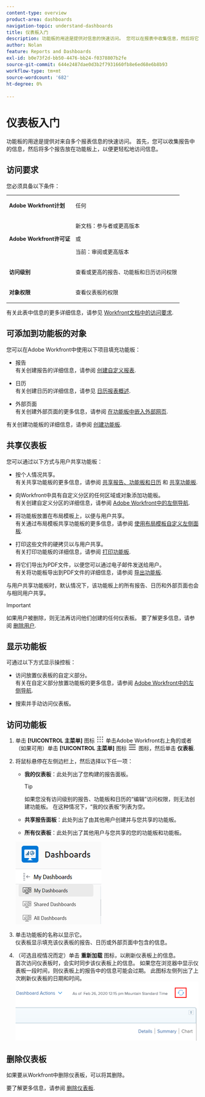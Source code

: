 ```yaml
---
content-type: overview
product-area: dashboards
navigation-topic: understand-dashboards
title: 仪表板入门
description: 功能板的用途是提供对信息的快速访问。 您可以在报表中收集信息，然后将它们放在功能板上，以便更轻松地访问信息。
author: Nolan
feature: Reports and Dashboards
exl-id: b0e73f2d-bb50-4476-bb24-f0378807b2fe
source-git-commit: 644e2487dae0d3b2f7931660fb8e6ed68e6b8b93
workflow-type: tm+mt
source-wordcount: '682'
ht-degree: 0%

---
```


# 仪表板入门

<!-- Audited: 1/2024 -->

功能板的用途是提供对来自多个报表信息的快速访问。 首先，您可以收集报告中的信息，然后将多个报告放在功能板上，以便更轻松地访问信息。

## 访问要求

您必须具备以下条件：

<table style="table-layout:auto">
 <col> 
 </col> 
 <col> 
 </col> 
 <tbody> 
  <tr> 
   <td> <p><strong>Adobe Workfront计划</strong></p> </td> 
   <td>任何</td> 
  </tr> 
  <tr> 
   <td> <p><strong>Adobe Workfront许可证</strong></p> </td> 
   <td> <p>新文档：参与者或更高版本</p><p>或</p><p>当前：审阅或更高版本</p> </td> 
  </tr> 
  <tr> 
   <td><strong>访问级别</strong> </td> 
   <td> <p>查看或更高的报告、功能板和日历访问权限</p> </td> 
  </tr> 
  <tr> 
   <td> <p><strong>对象权限</strong> </p> </td> 
   <td> <p>查看仪表板的权限</p>  </td> 
  </tr> 
 </tbody> 
</table>

有关此表中信息的更多详细信息，请参见 [Workfront文档中的访问要求](/help/quicksilver/administration-and-setup/add-users/access-levels-and-object-permissions/access-level-requirements-in-documentation.md).

## 可添加到功能板的对象

您可以在Adobe Workfront中使用以下项目填充功能板：

* 报告\
  有关创建报告的详细信息，请参阅 [创建自定义报表](../../../reports-and-dashboards/reports/creating-and-managing-reports/create-custom-report.md).

* 日历\
  有关创建日历的详细信息，请参见 [日历报表概述](../../../reports-and-dashboards/reports/calendars/calendar-reports-overview.md).

* 外部页面\
  有关创建外部页面的更多信息，请参阅 [在功能板中嵌入外部网页](../../../reports-and-dashboards/dashboards/creating-and-managing-dashboards/embed-external-web-page-dashboard.md).

有关创建功能板的详细信息，请参阅 [创建功能板](../../../reports-and-dashboards/dashboards/creating-and-managing-dashboards/create-dashboard.md).

## 共享仪表板

您可以通过以下方式与用户共享功能板：

* 按个人情况共享。\
  有关共享功能板的更多信息，请参阅 [共享报告、功能板和日历](../../../workfront-basics/grant-and-request-access-to-objects/permissions-reports-dashboards-calendars.md) 和 [共享功能板](../../../reports-and-dashboards/dashboards/creating-and-managing-dashboards/share-dashboard.md).

* 向Workfront中具有自定义分区的任何区域或对象添加功能板。\
  有关创建自定义分区的详细信息，请参阅 [Adobe Workfront中的左侧导航](../../../workfront-basics/the-new-workfront-experience/simplified-left-navigation.md).

* 将功能板放置在布局模板上，以便与用户共享。\
  有关通过布局模板共享功能板的更多信息，请参阅 [使用布局模板自定义左侧面板](../../../administration-and-setup/customize-workfront/use-layout-templates/customize-left-panel.md).

* 打印这些文件的硬拷贝以与用户共享。\
  有关打印功能板的详细信息，请参阅 [打印功能板](../../../reports-and-dashboards/dashboards/creating-and-managing-dashboards/print-dashboard.md).

* 将它们导出为PDF文件，以便您可以通过电子邮件发送给用户。\
  有关将功能板导出到PDF文件的详细信息，请参阅 [导出功能板](../../../reports-and-dashboards/dashboards/creating-and-managing-dashboards/export-dashboard.md).

与用户共享功能板时，默认情况下，该功能板上的所有报告、日历和外部页面也会与相同用户共享。

>[!IMPORTANT]
>
>如果用户被删除，则无法再访问他们创建的任何仪表板。 要了解更多信息，请参阅 [删除用户](../../../administration-and-setup/add-users/create-and-manage-users/delete-a-user.md).

## 显示功能板

可通过以下方式显示操控板：

* 访问放置仪表板的自定义部分。\
  有关在自定义部分放置功能板的更多信息，请参阅 [Adobe Workfront中的左侧导航](../../../workfront-basics/the-new-workfront-experience/simplified-left-navigation.md).

* 搜索并手动访问仪表板。

## 访问功能板

1. 单击 **[!UICONTROL 主菜单]** 图标 ![主菜单](/help/_includes/assets/main-menu-icon.png) 单击Adobe Workfront右上角的或者（如果可用）单击 **[!UICONTROL 主菜单]** 图标 ![主菜单](/help/_includes/assets/main-menu-icon-left-nav.png) 图标，然后单击 **仪表板**.
1. 将鼠标悬停在左侧边栏上，然后选择以下任一项：

   * **我的仪表板**：此处列出了您构建的报告面板。

     >[!TIP]
     >
     >如果您没有访问级别的报告、功能板和日历的“编辑”访问权限，则无法创建功能板。 在这种情况下，“我的仪表板”列表为空。

   * **共享报告面板**：此处列出了由其他用户创建并与您共享的功能板。
   * **所有仪表板**：此处列出了其他用户与您共享的您的功能板和功能板。

   ![功能板区域](assets/dashboards-area.png)

1. 单击功能板的名称以显示它。\
   仪表板显示填充该仪表板的报告、日历或外部页面中包含的信息。
1. （可选且视情况而定）单击 **重新加载** 图标，以刷新仪表板上的信息。\
   首次访问仪表板时，会实时同步该仪表板上的信息。 如果您在浏览器中显示仪表板一段时间，则仪表板上的报告中的信息可能会过期。 此图标左侧列出了上次刷新仪表板的日期和时间。\
   ![“重新加载”图标](assets/dashboard-reload-icon.png)

## 删除仪表板

如果要从Workfront中删除仪表板，可以将其删除。

要了解更多信息，请参阅 [删除仪表板](../../../reports-and-dashboards/dashboards/creating-and-managing-dashboards/delete-dashboard.md).
